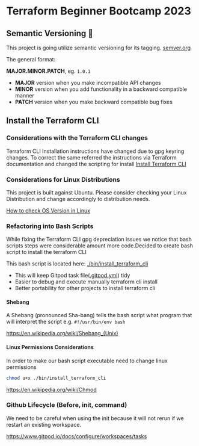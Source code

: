 # Terraform Beginner Bootcamp 2023

## Semantic Versioning :mage:

This project is going utilize semantic versioning for its tagging.
[semver.org](https://semver.org/)

The general format:

**MAJOR.MINOR.PATCH**, eg. `1.0.1`

- **MAJOR** version when you make incompatible API changes
- **MINOR** version when you add functionality in a backward compatible manner
- **PATCH** version when you make backward compatible bug fixes

## Install the Terraform CLI

### Considerations with the Terraform CLI changes
Terraform CLI Installation instructions have changed due to gpg keyring changes. To correct the same referred the instructions via Terraform documentation and changed the scripting for install
[Install Terraform CLI](https://developer.hashicorp.com/terraform/tutorials/aws-get-started/install-cli)

### Considerations for Linux Distributions

This project is built against Ubuntu.
Please consider checking your Linux Distribution and change accordingly to 
distribution needs.

[How to check OS Version in Linux](https://www.cyberciti.biz/faq/how-to-check-os-version-in-linux-command-line/)

### Refactoring into Bash Scripts

While fixing the Terraform CLI gpg depreciation issues we notice that bash scripts steps were considerable amount more code.Decided to create bash script to install the terraform CLI

This bash script is located here: [./bin/install_terraform_cli](./bin/install_terraform_cli)

- This will keep Gitpod task file([.gitpod.yml](.gitpod.yml)) tidy
- Easier to debug and execute manually terraform cli install
- Better portability for other projects to install terraform cli

#### Shebang

A Shebang (pronounced Sha-bang) tells the bash script what program that will interpret the script
e.g. `#!/usr/bin/env bash`

https://en.wikipedia.org/wiki/Shebang_(Unix)

#### Linux Permissions Considerations

In order to make our bash script executable need to change linux permissions

```sh
chmod u+x ./bin/install_terraform_cli
```

https://en.wikipedia.org/wiki/Chmod

### Github Lifecycle (Before, init, command)

We need to be careful when using the init because it will not rerun if we restart an existing workspace.

https://www.gitpod.io/docs/configure/workspaces/tasks